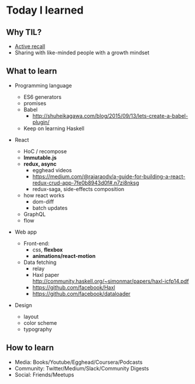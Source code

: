 # Today I learned

## Why TIL?
- [Active recall](https://en.wikipedia.org/wiki/Active_recall)
- Sharing with like-minded people with a growth mindset

## What to learn

- Programming language
  - ES6 generators
  - promises
  - Babel
    - http://shuheikagawa.com/blog/2015/09/13/lets-create-a-babel-plugin/
  - Keep on learning Haskell

- React
  - HoC / recompose
  - **Immutable.js**
  - **redux, async**
    - egghead videos
    - https://medium.com/@rajaraodv/a-guide-for-building-a-react-redux-crud-app-7fe0b8943d0f#.n7zi8nksg
    - redux-saga, side-effects composition
  - how react works
    - dom-diff
    - batch updates
  - GraphQL
  - flow

- Web app
  - Front-end:
    - css, **flexbox**
    - **animations/react-motion**  
  - Data fetching
    - relay
    - Haxl paper http://community.haskell.org/~simonmar/papers/haxl-icfp14.pdf
    - https://github.com/facebook/Haxl
    - https://github.com/facebook/dataloader

- Design
  - layout
  - color scheme
  - typography

## How to learn
- Media: Books/Youtube/Egghead/Coursera/Podcasts
- Community: Twitter/Medium/Slack/Community Digests
- Social: Friends/Meetups
